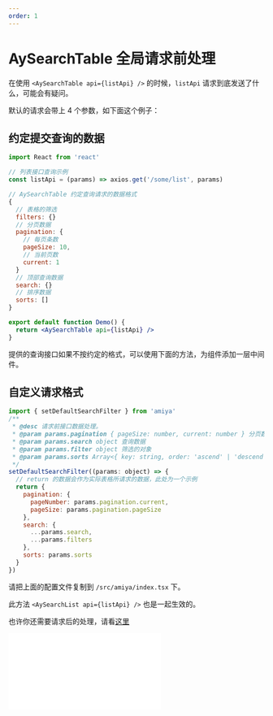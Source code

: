 ```yaml
---
order: 1
---
```


# AySearchTable 全局请求前处理

在使用 `<AySearchTable api={listApi} />` 的时候，`listApi` 请求到底发送了什么，可能会有疑问。

默认的请求会带上 4 个参数，如下面这个例子：

## 约定提交查询的数据

```jsx | pure
import React from 'react'

// 列表接口查询示例
const listApi = (params) => axios.get('/some/list', params)

// AySearchTable 约定查询请求的数据格式
{
  // 表格的筛选
  filters: {}
  // 分页数据
  pagination: {
    // 每页条数
    pageSize: 10,
    // 当前页数
    current: 1
  }
  // 顶部查询数据
  search: {}
  // 排序数据
  sorts: []
}

export default function Demo() {
  return <AySearchTable api={listApi} />
}
```

提供的查询接口如果不按约定的格式，可以使用下面的方法，为组件添加一层中间件。

## 自定义请求格式

```js
import { setDefaultSearchFilter } from 'amiya'
/**
 * @desc 请求前接口数据处理。
 * @param params.pagination { pageSize: number, current: number } 分页数据
 * @param params.search object 查询数据
 * @param params.filter object 筛选的对象
 * @param params.sorts Array<{ key: string, order: 'ascend' | 'descend' }> 排序
 */
setDefaultSearchFilter((params: object) => {
  // return 的数据会作为实际表格所请求的数据，此处为一个示例
  return {
    pagination: {
      pageNumber: params.pagination.current,
      pageSize: params.pagination.pageSize
    },
    search: {
      ...params.search,
      ...params.filters
    },
    sorts: params.sorts
  }
})
```

请把上面的配置文件复制到 `/src/amiya/index.tsx` 下。

此方法 `<AySearchList api={listApi} />` 也是一起生效的。

也许你还需要请求后的处理，请看[这里](./set-default-data-filter)

<embed src="./index.md"></embed>
